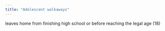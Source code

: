 ```yaml
---
title: "Adolescent walkaways"
---
```

leaves home from finishing high school or before reaching the legal age (18)

